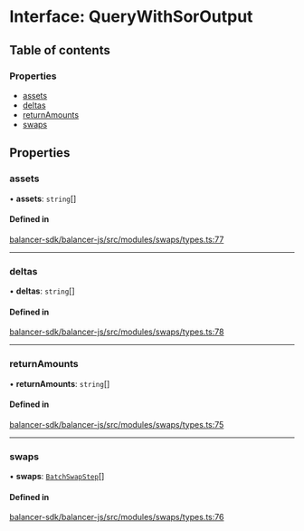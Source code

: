 # Interface: QueryWithSorOutput

## Table of contents

### Properties

- [assets](QueryWithSorOutput.md#assets)
- [deltas](QueryWithSorOutput.md#deltas)
- [returnAmounts](QueryWithSorOutput.md#returnamounts)
- [swaps](QueryWithSorOutput.md#swaps)

## Properties

### assets

• **assets**: `string`[]

#### Defined in

[balancer-sdk/balancer-js/src/modules/swaps/types.ts:77](https://github.com/balancer-labs/balancer-sdk/blob/c094037b/balancer-js/src/modules/swaps/types.ts#L77)

___

### deltas

• **deltas**: `string`[]

#### Defined in

[balancer-sdk/balancer-js/src/modules/swaps/types.ts:78](https://github.com/balancer-labs/balancer-sdk/blob/c094037b/balancer-js/src/modules/swaps/types.ts#L78)

___

### returnAmounts

• **returnAmounts**: `string`[]

#### Defined in

[balancer-sdk/balancer-js/src/modules/swaps/types.ts:75](https://github.com/balancer-labs/balancer-sdk/blob/c094037b/balancer-js/src/modules/swaps/types.ts#L75)

___

### swaps

• **swaps**: [`BatchSwapStep`](../modules.md#batchswapstep)[]

#### Defined in

[balancer-sdk/balancer-js/src/modules/swaps/types.ts:76](https://github.com/balancer-labs/balancer-sdk/blob/c094037b/balancer-js/src/modules/swaps/types.ts#L76)
